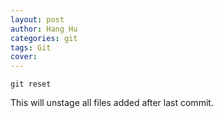 ```yaml
---
layout: post
author: Hang Hu
categories: git
tags: Git 
cover: 
---
```


```
git reset
```

This will unstage all files added after last commit.
